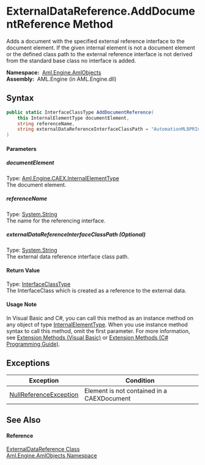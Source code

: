 ExternalDataReference.AddDocumentReference Method
=================================================
Adds a document with the specified external reference interface to the document element. If the given internal element is not a document element or the defined class path to the external reference interface is not derived from the standard base class no interface is added.

  **Namespace:**  [Aml.Engine.AmlObjects][1]  
  **Assembly:**  AML.Engine (in AML.Engine.dll)

Syntax
------

```csharp
public static InterfaceClassType AddDocumentReference(
	this InternalElementType documentElement,
	string referenceName,
	string externalDataReferenceInterfaceClassPath = "AutomationMLBPRInterfaceClassLib/ExternalDataReference"
)
```

#### Parameters

##### *documentElement*
Type: [Aml.Engine.CAEX.InternalElementType][2]  
The document element.

##### *referenceName*
Type: [System.String][3]  
The name for the referencing interface.

##### *externalDataReferenceInterfaceClassPath* (Optional)
Type: [System.String][3]  
The external data reference interface class path.

#### Return Value
Type: [InterfaceClassType][4]  
 The InterfaceClass which is created as a reference to the external data. 
#### Usage Note
In Visual Basic and C#, you can call this method as an instance method on any object of type [InternalElementType][2]. When you use instance method syntax to call this method, omit the first parameter. For more information, see [Extension Methods (Visual Basic)][5] or [Extension Methods (C# Programming Guide)][6].

Exceptions
----------

Exception                   | Condition                                  
--------------------------- | ------------------------------------------ 
[NullReferenceException][7] | Element is not contained in a CAEXDocument 


See Also
--------

#### Reference
[ExternalDataReference Class][8]  
[Aml.Engine.AmlObjects Namespace][1]  

[1]: ../README.md
[2]: ../../Aml.Engine.CAEX/InternalElementType/README.md
[3]: https://docs.microsoft.com/dotnet/api/system.string
[4]: ../../Aml.Engine.CAEX/InterfaceClassType/README.md
[5]: https://docs.microsoft.com/dotnet/visual-basic/programming-guide/language-features/procedures/extension-methods
[6]: https://docs.microsoft.com/dotnet/csharp/programming-guide/classes-and-structs/extension-methods
[7]: https://docs.microsoft.com/dotnet/api/system.nullreferenceexception
[8]: README.md
[9]: https://www.automationml.org
[10]: ../../icons/logoShade.png